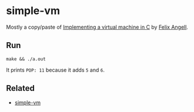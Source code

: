 # simple-vm

Mostly a copy/paste of [Implementing a virtual machine in C](https://felixangell.com/blog/virtual-machine-in-c) by [Felix Angell](https://felixangell.com/).

## Run
```
make && ./a.out
```
It prints `POP: 11` because it adds `5` and `6`.

## Related
- [simple-vm](https://github.com/gcatlin/simple-vm)
